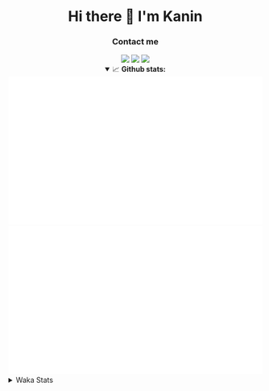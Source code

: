 <div align="center">
 <h1>Hi there 👋 I'm Kanin</h1>
 <h3>Contact me</h3>
 <a href="mailto:im@kanin.dev"><img src="https://img.shields.io/badge/gmail-%23D14836.svg?&style=for-the-badge&logo=gmail&logoColor=white"/></a>
 <a href="https://twitter.com/KaninDev"><img src="https://img.shields.io/badge/twitter-%231DA1F2.svg?&style=for-the-badge&logo=twitter&logoColor=white"/></a>
 <a href="https://www.linkedin.com/in/KaninDev"><img src="https://img.shields.io/badge/linkedin-%230077B5.svg?&style=for-the-badge&logo=linkedin&logoColor=white"/></a>
<details open>
  <summary>📈 <b>Github stats:</b></summary>
  <img src="https://github.com/Kanin/Kanin/blob/master/scripts/GitHubStats/generated/overview.svg"/>
  <img src="https://github.com/Kanin/Kanin/blob/master/scripts/GitHubStats/generated/languages.svg"/>
</details>
</div>

<details>
 <summary>Waka Stats</summary>

<!--START_SECTION:waka-->
![Profile Views](http://img.shields.io/badge/Profile%20Views-3-blue)

![Lines of code](https://img.shields.io/badge/From%20Hello%20World%20I%27ve%20Written-785767%20lines%20of%20code-blue)

**🐱 My Github Data** 

> 🏆 284 Contributions in the Year 2020
 > 
> 📦 5.3 kB Used in Github's Storage 
 > 
> 🚫 Not Opted to Hire
 > 
> 📜 6 Public Repositories
 > 
> 🔑 3 Private Repositories 

**I'm an Early 🐤** 

```text
🌞 Morning    92 commits     ██████░░░░░░░░░░░░░░░░░░░   27.14% 
🌆 Daytime    110 commits    ████████░░░░░░░░░░░░░░░░░   32.45% 
🌃 Evening    77 commits     █████░░░░░░░░░░░░░░░░░░░░   22.71% 
🌙 Night      60 commits     ████░░░░░░░░░░░░░░░░░░░░░   17.7%

```
📅 **I'm Most Productive on Sunday** 

```text
Monday       65 commits     ████░░░░░░░░░░░░░░░░░░░░░   19.17% 
Tuesday      40 commits     ███░░░░░░░░░░░░░░░░░░░░░░   11.8% 
Wednesday    51 commits     ███░░░░░░░░░░░░░░░░░░░░░░   15.04% 
Thursday     30 commits     ██░░░░░░░░░░░░░░░░░░░░░░░   8.85% 
Friday       31 commits     ██░░░░░░░░░░░░░░░░░░░░░░░   9.14% 
Saturday     46 commits     ███░░░░░░░░░░░░░░░░░░░░░░   13.57% 
Sunday       76 commits     █████░░░░░░░░░░░░░░░░░░░░   22.42%

```


📊 **This Week I Spent My Time On** 

```text
⌚︎ Time Zone: America/New_York

💬 Programming Languages: 
Python                   8 hrs 58 mins       ███████████████████████░░   94.57% 
virtualenv               20 mins             █░░░░░░░░░░░░░░░░░░░░░░░░   3.64% 
Other                    5 mins              ░░░░░░░░░░░░░░░░░░░░░░░░░   1.02% 
Text                     1 min               ░░░░░░░░░░░░░░░░░░░░░░░░░   0.34% 
YAML                     1 min               ░░░░░░░░░░░░░░░░░░░░░░░░░   0.33%

🔥 Editors: 
PyCharm                  9 hrs 29 mins       █████████████████████████   100.0%

🐱‍💻 Projects: 
Naila.py                 6 hrs 54 mins       ██████████████████░░░░░░░   72.69% 
TomsBot                  1 hr 58 mins        █████░░░░░░░░░░░░░░░░░░░░   20.75% 
sheri-discord            37 mins             █░░░░░░░░░░░░░░░░░░░░░░░░   6.56%

💻 Operating System: 
Windows                  9 hrs 29 mins       █████████████████████████   100.0%

```

**I Mostly Code in Python** 

```text
Python                   17 repos            ███████████████████░░░░░░   77.27% 
JavaScript               2 repos             ██░░░░░░░░░░░░░░░░░░░░░░░   9.09% 
Kotlin                   1 repo              █░░░░░░░░░░░░░░░░░░░░░░░░   4.55% 
HTML                     1 repo              █░░░░░░░░░░░░░░░░░░░░░░░░   4.55% 
Java                     1 repo              █░░░░░░░░░░░░░░░░░░░░░░░░   4.55%

```


**Timeline**

![Chart not found](https://github.com/Kanin/Kanin/blob/master/charts/bar_graph.png) 


<!--END_SECTION:waka-->
</details>
